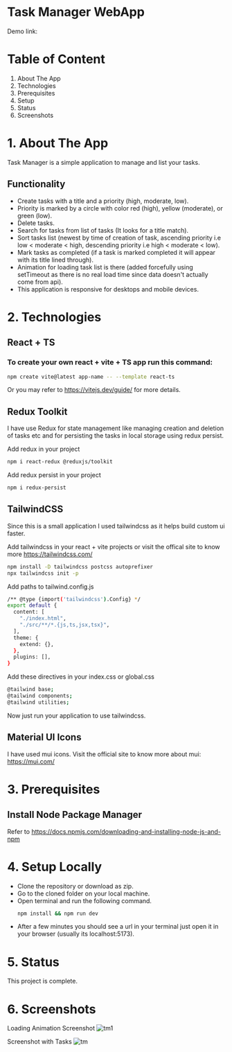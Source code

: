 # Task Manager WebApp
Demo link: 

# Table of Content

1. About The App
2. Technologies
3. Prerequisites
4. Setup
5. Status
6. Screenshots

# 1. About The App
Task Manager is a simple application to manage and list your tasks.
## Functionality
- Create tasks with a title and a priority (high, moderate, low).
- Priority is marked by a circle with color red (high), yellow (moderate), or green (low).
- Delete tasks.
- Search for tasks from list of tasks (It looks for a title match).
- Sort tasks list (newest by time of creation of task, ascending priority i.e low < moderate < high, descending priority i.e high < moderate < low).
- Mark tasks as completed (if a task is marked completed it will appear with its title lined through).
- Animation for loading task list is there (added forcefully using setTimeout as there is no real load time since data doesn't actually come from api).
- This application is responsive for desktops and mobile devices.
# 2. Technologies


## React + TS

### To create your own react + vite + TS app run this command:
```bash
npm create vite@latest app-name -- --template react-ts
```
Or you may refer to https://vitejs.dev/guide/ for more details.

## Redux Toolkit

I have use Redux for state management like managing creation and deletion of tasks etc and for persisting the tasks in local storage using redux persist.

Add redux in your project
```bash
npm i react-redux @reduxjs/toolkit
```

Add redux persist in your project
```bash
npm i redux-persist
```
## TailwindCSS
Since this is a small application I used tailwindcss as it helps build custom ui faster.

Add tailwindcss in your react + vite projects or visit the offical site to know more https://tailwindcss.com/

```bash
npm install -D tailwindcss postcss autoprefixer
npx tailwindcss init -p
```

Add paths to tailwind.config.js
```bash
/** @type {import('tailwindcss').Config} */
export default {
  content: [
    "./index.html",
    "./src/**/*.{js,ts,jsx,tsx}",
  ],
  theme: {
    extend: {},
  },
  plugins: [],
}
```
Add these directives in your index.css or global.css
```bash
@tailwind base;
@tailwind components;
@tailwind utilities;
```
Now just run your application to use tailwindcss.

## Material UI Icons

I have used mui icons. Visit the official site to know more about mui: https://mui.com/

# 3. Prerequisites
## Install Node Package Manager
Refer to https://docs.npmjs.com/downloading-and-installing-node-js-and-npm

# 4. Setup Locally
- Clone the repository or download as zip.
- Go to the cloned folder on your local machine.
- Open terminal and run the following command.
  ```bash
  npm install && npm run dev
  ```
- After a few minutes you should see a url in your terminal just open it in your browser (usually its localhost:5173).
# 5. Status
This project  is complete.

# 6. Screenshots

Loading Animation Screenshot
![tm1](https://github.com/user-attachments/assets/788d7d59-3acc-45a7-879e-9ec4cf0d1d76)

Screenshot with Tasks
![tm](https://github.com/user-attachments/assets/a7e70075-d396-4993-82b9-02cc21472b08)




